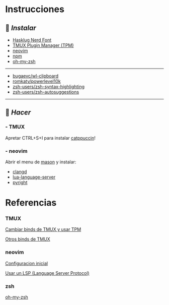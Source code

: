 # Instrucciones

## 🍓 _**Instalar**_

* [Hasklug Nerd Font](https://www.nerdfonts.com/)
* [TMUX Plugin Manager (TPM)](https://github.com/tmux-plugins/tpm)
* [neovim](https://github.com/neovim/neovim)
* [npm](https://github.com/npm/cli)
* [oh-my-zsh](https://github.com/ohmyzsh/ohmyzsh)

---
* [bugaevc/wl-clipboard](https://github.com/bugaevc/wl-clipboard)
* [romkatv/powerlevel10k](https://github.com/romkatv/powerlevel10k)
* [zsh-users/zsh-syntax-highlighting](https://github.com/zsh-users/zsh-syntax-highlighting)
* [zsh-users/zsh-autosuggestions](https://github.com/zsh-users/zsh-autosuggestions)
---

## 🍓 _**Hacer**_

### - **TMUX**

Apretar CTRL+S+I para instalar [catppuccin](https://github.com/catppuccin/tmux)!

### - **neovim**

Abrir el menu de [mason](https://github.com/williamboman/mason.nvim) y instalar:

* [clangd](https://github.com/clangd/clangd)
* [lua-language-server](https://github.com/LuaLS/lua-language-server)
* [pyright](https://github.com/microsoft/pyright)

# Referencias

### **TMUX**

[Cambiar binds de TMUX y usar TPM](https://www.youtube.com/watch?v=H70lULWJeig)

[Otros binds de TMUX](https://www.youtube.com/watch?v=bjBjZvZsgks&t)

### **neovim**

[Configuracion inicial](https://www.youtube.com/watch?v=J9yqSdvAKXY)

[Usar un LSP (Language Server Protocol)](https://www.youtube.com/watch?v=lpQMeFph1RE)

### **zsh**

[oh-my-zsh](https://www.youtube.com/watch?v=wNQpDWLs4To)
